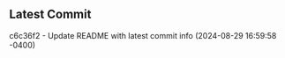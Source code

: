 
## Latest Commit
c6c36f2 - Update README with latest commit info (2024-08-29 16:59:58 -0400) <Yunxi-Zhou>
